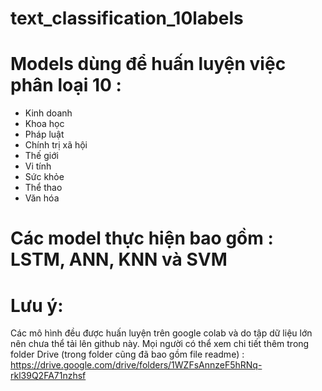 # text_classification_10labels

# Models dùng để huấn luyện việc phân loại 10 :
+ Kinh doanh 
+ Khoa học 
+ Pháp luật 
+ Chính trị xã hội
+ Thế giới
+ Vi tính 
+ Sức khỏe
+ Thể thao 
+ Văn hóa 

# Các model thực hiện bao gồm : LSTM, ANN, KNN và SVM

# Lưu ý:
Các mô hình đều được huấn luyện trên google colab và do tập dữ liệu lớn nên chưa thể tải lên github này.
Mọi người có thể xem chi tiết thêm trong folder Drive (trong folder cũng đã bao gồm file readme) : https://drive.google.com/drive/folders/1WZFsAnnzeF5hRNq-rkl39Q2FA71nzhsf
